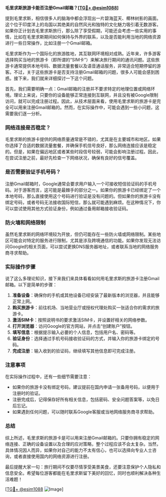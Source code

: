 **毛里求斯旅游卡能否注册Gmail邮箱？[[TG💪+ @esim1088](https://t.me/s/esim1088)]**

提到毛里求斯，相信很多人的脑海中都会浮现出一片碧海蓝天、椰林树影的画面。这个位于印度洋上的岛国以其绝美的自然风光和独特的文化魅力吸引着无数游客。如果你正计划去毛里求斯旅行，那么除了享受假期，可能还会考虑一些实用的事情，比如在毛里求斯期间如何保持与外界的联系，以及是否能利用当地的网络资源进行一些日常操作，比如注册一个Gmail邮箱。

毛里求斯作为一个国际化的旅游胜地，其互联网环境相对成熟。近年来，许多游客选择购买当地的旅游卡（即所谓的“SIM卡”）来解决旅行期间的通讯问题。这些旅游卡通常提供本地号码、数据流量套餐以及语音通话服务，非常适合短期停留的游客。不过，关于这些旅游卡是否支持注册Gmail邮箱的问题，很多人可能会感到困惑。接下来，我们就来详细探讨一下这个问题。

首先，我们需要明确一点：Gmail邮箱的注册并不要求特定的地理位置或网络环境。理论上来说，只要你的设备能够正常连接到互联网，并且没有被Google限制访问，就可以完成注册过程。因此，从技术层面来看，使用毛里求斯的旅游卡是完全可以用来注册Gmail邮箱的。然而，在实际操作中，可能会遇到一些小问题，这需要我们逐一分析。

### 网络连接是否稳定？

毛里求斯的旅游卡提供的网络质量通常是不错的，尤其是在主要城市和地区。如果你选择了合适的数据流量套餐，并确保手机信号良好，那么网络连接应该是稳定的。但是，如果在偏远地区或者某些时段信号较弱，可能会影响注册过程。因此，在尝试注册之前，最好先检查一下网络状况，确保有良好的信号覆盖。

### 是否需要验证手机号码？

注册Gmail邮箱时，Google通常会要求用户输入一个可接收短信验证码的手机号码。对于游客而言，这可能是最棘手的部分之一。如果你的旅游卡已经绑定了一个本地号码，那么直接使用这个号码进行验证是没有问题的。但如果你的旅游卡没有绑定号码，或者号码无法接收国际短信，那么就可能遇到麻烦。在这种情况下，你可以尝试使用其他方式验证身份，例如通过备用邮箱接收验证码。

### 防火墙和网络限制

虽然毛里求斯的网络环境较为开放，但仍可能存在一些防火墙或网络限制。某些地区可能会对特定的服务进行限制，尤其是涉及跨境通信的功能。如果你发现无法访问Google的相关页面，可以尝试更换DNS服务器地址，或者联系当地的网络服务商寻求帮助。

### 实际操作步骤

说了这么多理论知识，接下来我们来具体看看如何用毛里求斯的旅游卡注册Gmail邮箱。以下是简单的步骤：

1. **准备设备**：确保你的手机或其他设备已经安装了最新版本的浏览器，并且能够正常上网。
2. **购买旅游卡**：前往机场、当地营业厅或授权代理处购买一张适合你的需求的旅游卡。
3. **激活SIM卡**：按照说明书的要求激活SIM卡，并设置好相关的网络参数。
4. **打开浏览器**：访问Google的官方网站，并点击“创建账户”按钮。
5. **填写信息**：根据提示输入必要的个人信息，包括用户名、密码等。
6. **验证身份**：选择通过手机号码接收验证码的方式，并输入你的旅游卡绑定的号码。
7. **完成注册**：输入收到的验证码，继续填写其他信息即可完成注册。

### 注意事项

在实际操作过程中，还有一些细节需要注意：

- 如果你的旅游卡没有绑定号码，建议提前在国内申请一张备用号码，以便用于注册时的验证。
- 注册完成后，记得保存好所有相关信息，包括密码、安全问题答案等，以免日后忘记。
- 如果遇到任何问题，可以随时联系Google客服或当地网络服务商寻求帮助。

### 总结

综上所述，毛里求斯的旅游卡是可以用来注册Gmail邮箱的。只要你拥有稳定的网络连接、正确的设备设置以及合理的应对策略，整个过程应该不会太复杂。当然，具体情况因人而异，如果你对自己的能力不太有信心，也可以选择向专业人士咨询，或者直接使用国内的网络资源进行注册。

最后提醒大家一句：旅行期间不仅要尽情享受美景美食，还要注意保护个人隐私和信息安全。希望每位游客都能在毛里求斯留下美好的回忆，同时也顺利解决各种生活难题！

[[TG💪+ @esim1088](https://t.me/s/esim1088) ![Image](https://i.postimg.cc/4NQfJmqS/Snipaste-2025-05-13-00-14-12.png)]